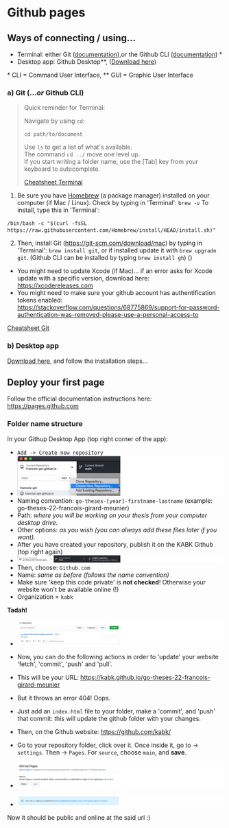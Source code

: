 # Github pages

## Ways of connecting / using...

- Terminal: either Git ([documentation](https://git-scm.com/download/mac)),or the Github CLI ([documentation](https://github.com/cli/cli)) *
- Desktop app: Github Desktop**, ([Download here](https://desktop.github.com))

\* CLI = Command User Interface, ** GUI = Graphic User Interface

### a) Git (...*or* Github CLI)

> Quick reminder for Terminal:
> 
> Navigate by using `cd`:
> ```
> cd path/to/document
> ```
> 
> Use `ls` to get a list of what's available.<br> 
> The command `cd ../` move one level up.<br>
> If you start writing a folder name, use the [Tab] key from your keyboard to autocomplete.
> 
> [Cheatsheet Terminal](https://github.com/0nn0/terminal-mac-cheatsheet#english-version)

1. Be sure you have [Homebrew](https://brew.sh) (a package manager) installed on your computer (if Mac / Linux). Check by typing in 'Terminal': `brew -v` To install, type this in 'Terminal':

```
/bin/bash -c "$(curl -fsSL https://raw.githubusercontent.com/Homebrew/install/HEAD/install.sh)"
```

2. Then, install Git (https://git-scm.com/download/mac) by typing in 'Terminal': `brew install git`, or if installed update it with `brew upgrade git`. (Github CLI can be installed by typing `brew install gh`) ()

- You might need to update Xcode (if Mac)... if an error asks for Xcode update with a specific version, download here: https://xcodereleases.com
- You might need to make sure your github account has authentification tokens enabled: https://stackoverflow.com/questions/68775869/support-for-password-authentication-was-removed-please-use-a-personal-access-to

[Cheatsheet Git](https://github.com/0nn0/git-basics-cheatsheet)

### b) Desktop app

[Download here](https://desktop.github.com), and follow the installation steps...

## Deploy your first page

Follow the official documentation instructions here: https://pages.github.com

### Folder name structure

In your Githup Desktop App (top right corner of the app):
- `Add -> Create new repository`
- ![Step 1](step-1.jpg)
- Naming convention: `go-theses-[year]-firstname-lastname` (example: go-theses-22-francois-girard-meunier)
- Path: *where you will be working on your thesis from your computer desktop drive.*
- Other options: *as you wish (you can always add these files later if you want).*
- After you have created your repository, publish it on the KABK Github (top right again)
- ![Step 2](step-2.jpg)
- Then, choose: `Github.com`
- Name: *same as before (follows the name convention)*
- Make sure 'keep this code private' is **not checked**! Otherwise your website won't be available online (!)
- Organization = `kabk`

**Tadah!**

- ![Step 3](step-3.jpg)

- Now, you can do the following actions in order to 'update' your website 'fetch', 'commit', 'push' and 'pull'.
- This will be your URL: https://kabk.github.io/go-theses-22-francois-girard-meunier
- But it throws an error 404! Oops.
- Just add an `index.html` file to your folder, make a 'commit', and 'push' that commit: this will update the github folder with your changes.
- Then, on the Github website: https://github.com/kabk/
- Go to your repository folder, click over it. Once inside it, go to -> `settings`. Then -> `Pages`. For `source`, choose `main`, and **save**.
- ![Step 4](step-4.jpg)

- ![Step 5](step-5.jpg)

Now it should be public and online at the said url :)




